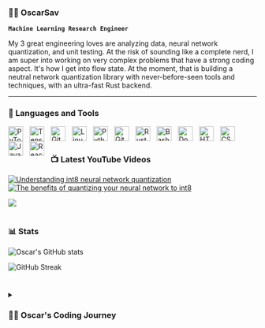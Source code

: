 ### 🏄‍♂️ OscarSav

**`Machine Learning Research Engineer`**

My 3 great engineering loves are analyzing data, neural network quantization, and unit testing. At the risk of sounding like a complete nerd, I am super into working on very complex problems that have a strong coding aspect. It's how I get into flow state. At the moment, that is building a neutral network quantization library with never-before-seen tools and techniques, with an ultra-fast Rust backend.

---

### 🧰 Languages and Tools

<img align="left" alt="PyTorch" width="30px" style="padding-right:10px;" src="https://cdn.jsdelivr.net/gh/devicons/devicon/icons/pytorch/pytorch-original.svg" />
<img align="left" alt="TensorFlow" width="30px" style="padding-right:10px;" src="https://cdn.jsdelivr.net/gh/devicons/devicon/icons/tensorflow/tensorflow-original.svg" />
<img align="left" alt="Git" width="30px" style="padding-right:10px;" src="https://cdn.jsdelivr.net/gh/devicons/devicon/icons/git/git-original.svg" />
<img align="left" alt="Linux" width="30px" style="padding-right:10px;" src="https://cdn.jsdelivr.net/gh/devicons/devicon/icons/linux/linux-original.svg" />
<img align="left" alt="Python" width="30px" style="padding-right:10px;" src="https://cdn.jsdelivr.net/gh/devicons/devicon/icons/python/python-plain.svg" />
<img align="left" alt="GitHub" width="30px" style="padding-right:10px;" src="https://cdn.jsdelivr.net/gh/devicons/devicon/icons/github/github-original.svg" />
<img align="left" alt="Rust" width="30px" style="padding-right:10px;" src="https://cdn.jsdelivr.net/gh/devicons/devicon/icons/rust/rust-plain.svg" />
<img align="left" alt="Bash" width="30px" style="padding-right:10px;" src="https://cdn.jsdelivr.net/gh/devicons/devicon/icons/bash/bash-original.svg" />
<img align="left" alt="Docker" width="30px" style="padding-right:10px;" src="https://cdn.jsdelivr.net/gh/devicons/devicon/icons/docker/docker-original.svg" />
<img align="left" alt="HTML" width="30px" style="padding-right:10px;" src="https://cdn.jsdelivr.net/gh/devicons/devicon/icons/html5/html5-plain.svg" />
<img align="left" alt="CSS" width="30px" style="padding-right:10px;" src="https://cdn.jsdelivr.net/gh/devicons/devicon/icons/css3/css3-plain.svg" />
<img align="left" alt="JavaScript" width="30px" style="padding-right:10px;" src="https://cdn.jsdelivr.net/gh/devicons/devicon/icons/javascript/javascript-plain.svg" />
<img align="left" alt="React" width="30px" style="padding-right:10px;" src="https://cdn.jsdelivr.net/gh/devicons/devicon/icons/react/react-original.svg" />

<br />

#

### 📺 Latest YouTube Videos

<!-- BEGIN YOUTUBE-CARDS -->
[![Understanding int8 neural network quantization](https://ytcards.demolab.com/?id=rzMs-wKQU_U&title=Understanding+int8+neural+network+quantization&lang=en&timestamp=1706473862&background_color=%230d1117&title_color=%23ffffff&stats_color=%23dedede&max_title_lines=1&width=250&border_radius=5 "Understanding int8 neural network quantization")](https://www.youtube.com/watch?v=rzMs-wKQU_U)
[![The benefits of quantizing your neural network to int8](https://ytcards.demolab.com/?id=-nIF6brEKjQ&title=The+benefits+of+quantizing+your+neural+network+to+int8&lang=en&timestamp=1706473016&background_color=%230d1117&title_color=%23ffffff&stats_color=%23dedede&max_title_lines=1&width=250&border_radius=5 "The benefits of quantizing your neural network to int8")](https://www.youtube.com/watch?v=-nIF6brEKjQ)
<!-- END YOUTUBE-CARDS -->

[<img src="https://custom-icon-badges.demolab.com/badge/-Subscribe%20For%20More-red?style=for-the-badge&logo=video&logoColor=white"/>](https://www.youtube.com/@NeuralNetworkQuantization?sub_confirmation=1)

#

### 📊 Stats

![Oscar's GitHub stats](https://github-readme-stats.vercel.app/api?username=OscarSav&show_icons=true&theme=gruvbox)

![GitHub Streak](https://streak-stats.demolab.com?user=OscarSav&theme=gruvbox&border_radius=4.5)

#

<details>
 <summary><h3>👨‍💻 Oscar's Coding Journey</h3></summary>
   I first got started in coding as a means of enabling me to do what I loved (and continue to love): data analysis. I go cuckoo for data, and coding was a way to enable gathering, transforming, and visualizing numbers. Over time I ended up using more and more advanced techniques, and when I was doing my PhD in neurotechnology, to tackle complex biological data, I had to start getting the big algorithms involved: Machine Learning. Before my PhD even ended, I started working as an ML Researcher, and grew to love ML for itself: understanding how it learns transforms, the subtleties of forward and backwards passes, and most of all, how it reacts when we throw a sackful of wrenches into the motor of the algorithm when we do quantization. At the moment, I'm excited to be educating others on neural network quantization and building my own quantization library, while continuing my journey of diving down into computational optimization, low-level languages such as Rust, and playing with various LLM use cases.

[youtube]: https://youtube.com/NeuralNetworkQuantization
